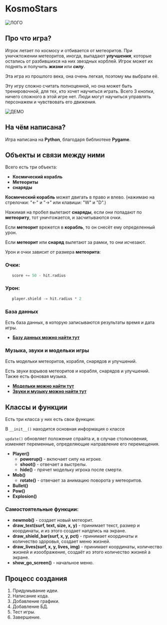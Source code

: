 # KosmoStars
![ЛОГО](https://user-images.githubusercontent.com/95086121/156009343-e5bc3f97-530b-43e0-aa9f-86ddd51fcfaa.png)

## **Про что игра?**
Игрок летает по космосу и отбивается от метеоритов. При уничжтожении метеоритов, иногда, выпадают ***улучшения***, которые остались от разбившихся на них звездных корблей. Игрок может их поднять и получить ***жизни*** или ***силу***.

Эта игра из прошлого века, она очень легкая, поэтому мы выбрали её.

Эту игру сложно считать полноценной, но она может быть тренировочной, для тех, кто хочет научиться играть. Всего 3 кнопки, ничего сложного в этой игре нет. Люди могут научиться управлять персонажем и чувствовать его движения.

![ДЕМО](https://user-images.githubusercontent.com/95086121/156019937-01dc70f8-0514-47a2-a209-a33b3369f2a8.gif)

## **На чём написана?**
Игра написана на **Python**, благодаря библиотеке **Pygame**.


## **Объекты и связи между ними**
Всего есть три объекта:
- **Космический корабль**
- **Метеориты**
- **снаряды**

**Космический корабль** может двигать в право и влево. (нажимаю на стрелочки: "←" и "→" или клавиши: "W" и "D".)

Нажимая на пробел вылетают **снаряды**, если они попадают по **метеориту**, тот уничтожается, и засчитываются очки.

Если **метеорит** врежется в **корабль**, то он снесёт ему определенный урон.

Если **метеорит** или **снаряд** вылетают за рамки, то они исчезают.

Урон и очки зависит от размера **метеорита**:

### **Очки:**

```Python
   score += 50 - hit.radius
```

### **Урон:**

```Python
   player.shield -= hit.radius * 2
```
### **База данных**
Есть база данных, в которую записываются результаты время и дата игры.
- [**Базу данных можно найти тут**](https://github.com/HALMIR4IK/Game/blob/master/records_bd.sqlite)

### **Музыка, звуки и модельки игры**
Есть модельки метеоритов, корабля, снарядов и улучшений.

Есть звуки взрывов метеоритов и корабля, снарядов и улучшений. Также есть фоновая музыка.

- [**Модельки можно найти тут**](https://github.com/HALMIR4IK/Game/blob/master/img.rar)
- [**Звуки и музыку можно найти тут**](https://github.com/HALMIR4IK/Game/blob/master/snd.rar)


## **Классы и функции**
Есть три класса у них есть свои функции:

 В `__init__()` находится основная информация о классе
 
 `update()` обновляет положение спрайта и, в случае столкновения, изменяет переменные, определяющие направление его перемещения.
- **Player()**
   - **powerup()** - включает силу на игроке.
   - **shoot()** - отвечает а выстрелы.
   - **hide()** - прячет модельку игрока после смерти.
- **Mob()**
   - **rotate()** - отвечает за анимацию поворота у метеоритов.
- **Bullet()**
- **Pow()**
- **Explosion()**
### **Самостоятельные функции:**
- **newmob()** - создает новый метеорит.
- **draw_text(surf, text, size, x, y)** - принимает текст, размер и координаты, и из этого создает напдпись на экране.
- **draw_shield_bar(surf, x, y, pct)** - принимает координаты и количество здоровья, создает меню жизней.
- **draw_lives(surf, x, y, lives, img)** - принимает координаты, количество жизней и изоображение, создаёт из этого количество жизней а экране.
- **show_go_screen()** - начальное меню.
## **Процесс создания**
1. Придумывание идеи.
2. Написание кода.
3. Добавление графики.
4. Добавление БД.
5. Тест игры.
6. Завершение.
